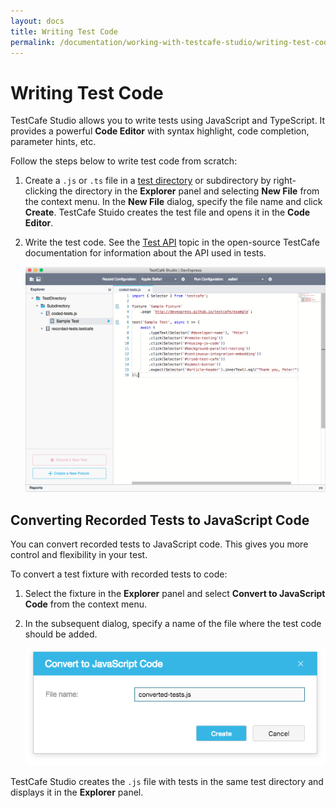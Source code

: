 ```yaml
---
layout: docs
title: Writing Test Code
permalink: /documentation/working-with-testcafe-studio/writing-test-code
---
```

# Writing Test Code

TestCafe Studio allows you to write tests using JavaScript and TypeScript. It provides a powerful **Code Editor** with syntax highlight, code completion, parameter hints, etc.

Follow the steps below to write test code from scratch:

1. Create a `.js` or `.ts` file in a [test directory](organizing-tests.md#test-directory) or subdirectory by right-clicking the directory in the **Explorer** panel and selecting **New File** from the context menu. In the **New File** dialog, specify the file name and click **Create**. TestCafe Stuido creates the test file and opens it in the **Code Editor**.

2. Write the test code. See the [Test API](https://devexpress.github.io/testcafe/documentation/test-api/) topic in the open-source TestCafe documentation for information about the API used in tests.

    ![Code Editor](../../images/working-with-testcafe-studio/code-editor.png)

## Converting Recorded Tests to JavaScript Code

You can convert recorded tests to JavaScript code. This gives you more control and flexibility in your test.

To convert a test fixture with recorded tests to code:

1. Select the fixture in the **Explorer** panel and select **Convert to JavaScript Code** from the context menu.

2. In the subsequent dialog, specify a name of the file where the test code should be added.

    ![Convert to JavaScript Code Dialog](../../images/working-with-testcafe-studio/converted-tests.png)

TestCafe Studio creates the `.js` file with tests in the same test directory and displays it in the **Explorer** panel.